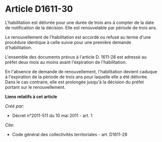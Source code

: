 # Article D1611-30

L'habilitation est délivrée pour une durée de trois ans à compter de la date de notification de la décision. Elle est
renouvelable par période de trois ans. 

Le renouvellement de l'habilitation est accordé ou refusé au terme d'une procédure identique à celle suivie pour une première
demande d'habilitation. 

L'ensemble des documents prévus à l'article D. 1611-28 est adressé au préfet deux mois au moins avant l'expiration de
l'habilitation. 

En l'absence de demande de renouvellement, l'habilitation devient caduque à l'expiration de la période de trois ans pour
laquelle elle a été délivrée. Dans le cas contraire, elle est prolongée jusqu'à la décision du préfet portant sur le
renouvellement.

**Liens relatifs à cet article**

_Créé par_:

  - Décret n°2011-511 du 10 mai 2011 - art. 1

_Cite_:

  - Code général des collectivités territoriales - art. D1611-28
